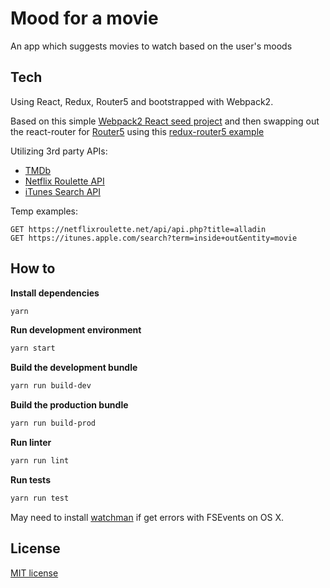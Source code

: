 # Mood for a movie

An app which suggests movies to watch based on the user's moods

## Tech

Using React, Redux, Router5 and bootstrapped with Webpack2.

Based on this simple [Webpack2 React seed project](https://github.com/tpina/react-webpack2-seed) and then swapping out the react-router for [Router5](https://github.com/router5/redux-router5) using this [redux-router5 example](https://github.com/router5/examples/tree/master/apps/react-redux)

Utilizing 3rd party APIs:
* [TMDb](https://www.themoviedb.org)
* [Netflix Roulette API](https://netflixroulette.net/api/)
* [iTunes Search API](https://affiliate.itunes.apple.com/resources/documentation/itunes-store-web-service-search-api/#searching)

Temp examples:
```
GET https://netflixroulette.net/api/api.php?title=alladin
GET https://itunes.apple.com/search?term=inside+out&entity=movie
```

## How to

**Install dependencies**
```bash
yarn
```
**Run development environment**
```bash
yarn start
```
**Build the development bundle**
```bash
yarn run build-dev
```
**Build the production bundle**
```bash
yarn run build-prod
```
**Run linter**
```bash
yarn run lint
```
**Run tests**
```bash
yarn run test
```

May need to install [watchman](https://facebook.github.io/watchman/docs/install.html) if get errors with FSEvents on OS X.

## License
[MIT license](http://opensource.org/licenses/mit-license.php)
